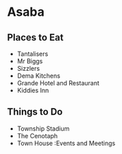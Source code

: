 # Asaba

## Places to Eat
- Tantalisers
- Mr Biggs
- Sizzlers
- Dema Kitchens
- Grande Hotel and Restaurant
- Kiddies Inn


## Things to Do
- Township Stadium
- The Cenotaph
- Town House :Events and Meetings
